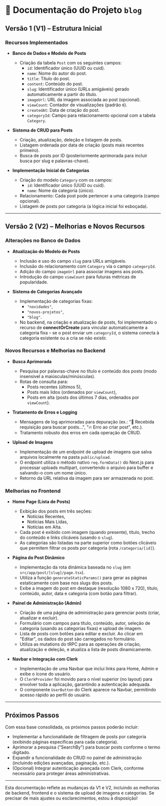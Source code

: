 # 📌 Documentação do Projeto `blog`

## **Versão 1 (V1) – Estrutura Inicial**

### Recursos Implementados

- **Banco de Dados e Modelo de Posts**

  - Criação da tabela `Post` com os seguintes campos:
    - `id`: Identificador único (UUID ou cuid).
    - `name`: Nome do autor do post.
    - `title`: Título do post.
    - `content`: Conteúdo do post.
    - `slug`: Identificador único (URLs amigáveis) gerado automaticamente a partir do título.
    - `imageUrl`: URL da imagem associada ao post (opcional).
    - `viewCount`: Contador de visualizações (padrão `0`).
    - `createdAt`: Data de criação do post.
    - `categoryId`: Campo para relacionamento opcional com a tabela `Category`.

- **Sistema de CRUD para Posts**

  - Criação, atualização, deleção e listagem de posts.
  - Listagem ordenada por data de criação (posts mais recentes primeiro).
  - Busca de posts por ID (posteriormente aprimorada para incluir busca por slug e palavras-chave).

- **Implementação Inicial de Categorias**
  - Criação do modelo `Category` com os campos:
    - `id`: Identificador único (UUID ou cuid).
    - `name`: Nome da categoria (único).
  - Relacionamento: Cada post pode pertencer a uma categoria (campo opcional).
  - Listagem de posts por categoria (a lógica inicial foi esboçada).

---

## **Versão 2 (V2) – Melhorias e Novos Recursos**

### Alterações no Banco de Dados

- **Atualização do Modelo de Posts**

  - Inclusão e uso do campo `slug` para URLs amigáveis.
  - Inclusão do relacionamento com `Category` via o campo `categoryId`.
  - Adição do campo `imageUrl` para associar imagens aos posts.
  - Introdução do campo `viewCount` para futuras métricas de popularidade.

- **Sistema de Categorias Avançado**
  - Implementação de categorias fixas:
    - `"novidades"`,
    - `"novos-projetos"`,
    - `"blog"`.
  - No backend, na criação e atualização de posts, foi implementado o recurso de **connectOrCreate** para vincular automaticamente a categoria fixa – se o post enviar um `categoryId`, o sistema conecta à categoria existente ou a cria se não existir.

### Novos Recursos e Melhorias no Backend

- **Busca Aprimorada**

  - Pesquisa por palavras-chave no título e conteúdo dos posts (modo insensível a maiúsculas/minúsculas).
  - Rotas de consulta para:
    - Posts recentes (últimos 5),
    - Posts mais lidos (ordenados por `viewCount`),
    - Posts em alta (posts dos últimos 7 dias, ordenados por `viewCount`).

- **Tratamento de Erros e Logging**

  - Mensagens de log aprimoradas para depuração (ex.: "📡 Recebida requisição para buscar posts...", "🔥 Erro ao criar post", etc.).
  - Tratamento robusto dos erros em cada operação de CRUD.

- **Upload de Imagens**
  - Implementação de um endpoint de upload de imagens que salva arquivos localmente na pasta `public/upload`.
  - O endpoint utiliza o método nativo `req.formData()` do Next.js para processar uploads multipart, convertendo o arquivo para buffer e salvando-o com um nome único.
  - Retorno da URL relativa da imagem para ser armazenada no post.

### Melhorias no Frontend

- **Home Page (Lista de Posts)**

  - Exibição dos posts em três seções:
    - Notícias Recentes,
    - Notícias Mais Lidas,
    - Notícias em Alta.
  - Cada post é exibido com imagem (quando presente), título, trecho do conteúdo e links clicáveis (usando o `slug`).
  - As categorias são listadas na parte superior como botões clicáveis que permitem filtrar os posts por categoria (rota `/categoria/[id]`).

- **Página do Post Dinâmico**

  - Implementação da rota dinâmica baseada no `slug` (em `src/app/post/[slug]/page.tsx`).
  - Utiliza a função `generateStaticParams()` para gerar as páginas estaticamente com base nos slugs dos posts.
  - Exibe a imagem do post em destaque (resolução 1080 x 720), título, conteúdo, autor, data e categoria (com botão para filtrar).

- **Painel de Administração (Admin)**

  - Criação de uma página de administração para gerenciar posts (criar, atualizar e excluir).
  - Formulário com campos para título, conteúdo, autor, seleção de categoria (usando as categorias fixas) e upload de imagem.
  - Lista de posts com botões para editar e excluir. Ao clicar em "Editar", os dados do post são carregados no formulário.
  - Utiliza as mutations do tRPC para as operações de criação, atualização e deleção, e atualiza a lista de posts dinamicamente.

- **Navbar e Integração com Clerk**
  - Implementação de uma Navbar que inclui links para Home, Admin e exibe o ícone do usuário.
  - O `ClerkProvider` foi movido para o nível superior (no layout) para envolver toda a aplicação, garantindo a autenticação adequada.
  - O componente `UserButton` do Clerk aparece na Navbar, permitindo acesso rápido ao perfil do usuário.

---

## **Próximos Passos**

Com essa base consolidada, os próximos passos poderão incluir:

- Implementar a funcionalidade de filtragem de posts por categoria (exibindo páginas específicas para cada categoria).
- Aprimorar a pesquisa ("SearchBy") para buscar posts conforme o termo digitado.
- Expandir a funcionalidade do CRUD no painel de administração (incluindo edições avançadas, paginação, etc.).
- (Opcional) Integrar autenticação avançada com Clerk, conforme necessário para proteger áreas administrativas.

---

Esta documentação reflete as mudanças da V1 e V2, incluindo as melhorias de backend, frontend e o sistema de upload de imagens e categorias. Se precisar de mais ajustes ou esclarecimentos, estou à disposição!
